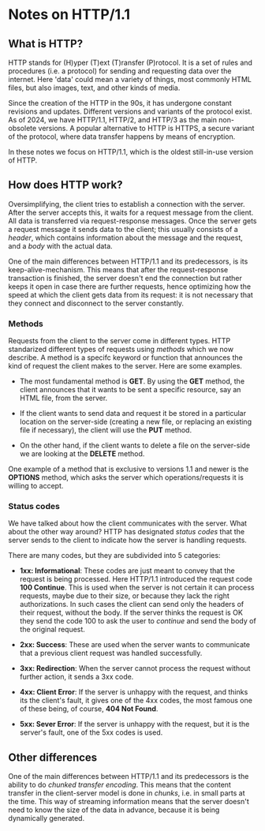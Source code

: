 # Notes on HTTP/1.1

## What is HTTP?

HTTP stands for (H)yper (T)ext (T)ransfer (P)rotocol. It is a set of rules and procedures (i.e. a protocol) for sending and requesting data over the internet. Here 'data' could mean a variety of things, most commonly HTML files, but also images, text, and other kinds of media.

Since the creation of the HTTP in the 90s, it has undergone constant revisions and updates. Different versions and variants of the protocol exist. As of 2024, we have HTTP/1.1, HTTP/2, and HTTP/3 as the main non-obsolete versions. A popular alternative to HTTP is HTTPS, a secure variant of the protocol, where data transfer happens by means of encryption. 

In these notes we focus on HTTP/1.1, which is the oldest still-in-use version of HTTP.

## How does HTTP work?

Oversimplifying, the client tries to establish a connection with the server. After the server accepts this, it waits for a request message from the client. All data is transferred via request-response messages. Once the server gets a request message it sends data to the client; this usually consists of a *header*, which contains information about the message and the request, and a *body* with the actual data. 

One of the main differences between HTTP/1.1 and its predecessors, is its keep-alive-mechanism. This means that after the request-response transaction is finished, the server doesn't end the connection but rather keeps it open in case there are further requests, hence optimizing how the speed at which the client gets data from its request: it is not necessary that they connect and disconnect to the server constantly.

### Methods

Requests from the client to the server come in different types. HTTP standarized different types of requests using *methods* which we now describe. A method is a specifc keyword or function that announces the kind of request the client makes to the server. Here are some examples.

- The most fundamental method is **GET**. By using the **GET** method, the client announces that it wants to be sent a specific resource, say an HTML file, from the server. 

- If the client wants to send data and request it be stored in a particular location on the server-side  (creating a new file, or replacing an existing file if necessary), the client will use the **PUT** method.

- On the other hand, if the client wants to delete a file on the server-side we are looking at the **DELETE** method. 

One example of a method that is exclusive to versions 1.1 and newer is the **OPTIONS** method, which asks the server which operations/requests it is willing to accept. 

### Status codes

We have talked about how the client communicates with the server. What about the other way around? HTTP has designated *status codes* that the server sends to the client to indicate how the server is handling requests.

There are many codes, but they are subdivided into 5 categories:

- **1xx: Informational**: These codes are just meant to convey that the request is being processed. Here HTTP/1.1 introduced the request code **100 Continue**. This is used when the server is not certain it can process requests, maybe due to their size, or because they lack the right authorizations. In such cases the client can send only the headers of their request, without the body. If the server thinks the request is OK they send the code 100 to ask the user to *continue* and send the body of the original request.

- **2xx: Success**: These are used when the server wants to communicate that a previous client request was handled successfully. 

- **3xx: Redirection**: When the server cannot process the request without further action, it sends a 3xx code.

- **4xx: Client Error**: If the server is unhappy with the request, and thinks its the client's fault, it gives one of the 4xx codes, the most famous one of these being, of course, **404 Not Found**.

- **5xx: Sever Error**: If the server is unhappy with the request, but it is the server's fault, one of the 5xx codes is used.

## Other differences

One of the main differences between HTTP/1.1 and its predecessors is the ability to do *chunked transfer encoding*. This means that the content transfer in the client-server model is done in *chunks*, i.e. in small parts at the time. This way of streaming information means that the server doesn't need to know the size of the data in advance, because it is being dynamically generated. 

